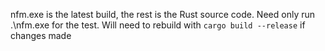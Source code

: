nfm.exe is the latest build, the rest is the Rust source code.
Need only run .\nfm.exe for the test.
Will need to rebuild with `cargo build --release` if changes made